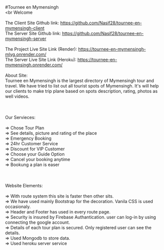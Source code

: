 #Tournee en Mymensingh<br><br
Welcome<br>
<br>
The Client Site Github link: https://github.com/Nasif28/tournee-en-mymensingh-client
<br>
The Server Site Github link: https://github.com/Nasif28/tournee-en-mymensingh-server
<br><br>
The Project Live Site Link (Render): https://tournee-en-mymensingh-mlyg.onrender.com/
<br>
The Server Live Site Link (Heroku): https://tournee-en-mymensingh.onrender.com/
<br><br>
About Site:<br>
Tournee en Mymensingh is the largest directory of Mymensingh tour and travel. We have tried to list out all tourist spots of Mymensingh. It's will help our clients to make trip plane based on spots description, rating, photos as well videos.<br>
<br><br><br>
Our Servieces:<br><br>
=> Chose Tour Plan<br>
=> See details, picture and rating of the place<br>
=> Emergency Booking<br>
=> 24hr Customer Service<br>
=> Discount for VIP Customer<br>
=> Choose your Guide Option<br>
=> Cancel your booking anytime<br>
=> Bookung a plan is easer<br>
<br><br><br>
Website Elements:<br><br>
=> With route system this site is faster then other sits.<br>
=> We have used mainly Bootstrap for the decoration. Vanila CSS is used occasionaly.<br>
=> Header and Footer has used in every route page.<br>
=> Security is insured by Firebase Authantication. user can log-in by using connecting the google account.<br>
=> Details of each tour plan is secured. Only registered user can see the details.<br>
=> Used Mongodb to store data.<br>
=> Used heroku server service<br>
